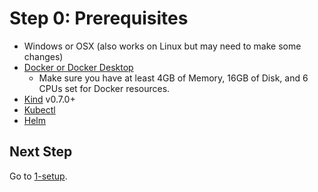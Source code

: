 # Step 0: Prerequisites

* Windows or OSX (also works on Linux but may need to make some changes)
* [Docker or Docker Desktop](https://www.docker.com/products/docker-desktop)
    * Make sure you have at least 4GB of Memory, 16GB of Disk, and 6 CPUs set for Docker resources.
* [Kind](https://kind.sigs.k8s.io/docs/user/quick-start/#installation) v0.7.0+
* [Kubectl](https://kubernetes.io/docs/tasks/tools/install-kubectl/)
* [Helm](https://helm.sh/docs/intro/install/)

## Next Step

Go to [1-setup](../1-setup/README.md).